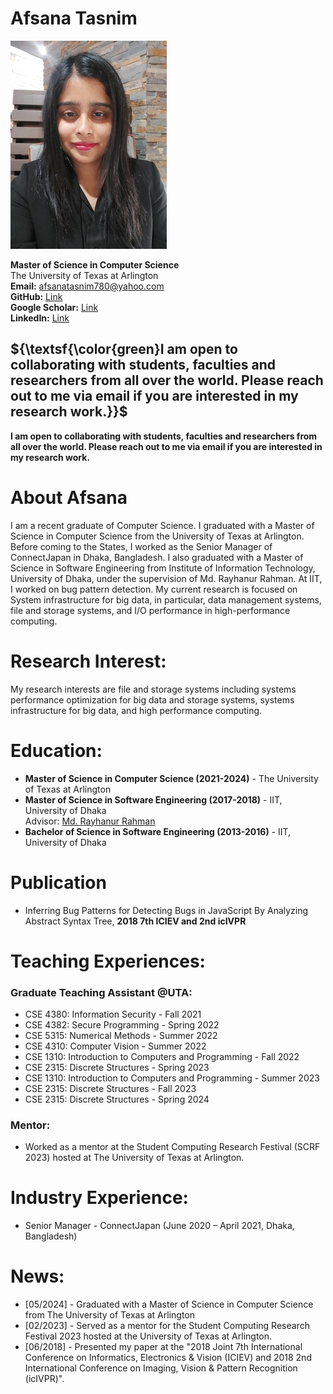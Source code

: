 
# Afsana Tasnim
![MyImage](mimi3.jpg)

**Master of Science in Computer Science**  
The University of Texas at Arlington  
**Email:** <span style="color: black; text-decoration: none;">afsanatasnim780@yahoo.com</span> <br/>
**GitHub:** <a href = "https://github.com/AfsanaTasnim">Link</a> <br/>
**Google Scholar:** <a href = "https://scholar.google.com/citations?user=P4_LIl8AAAAJ&hl=en&oi=sra">Link</a> <br/>
**LinkedIn:** <a href="https://www.linkedin.com/in/atmimi">Link</a>

## ${\textsf{\color{green}I am open to collaborating with students, faculties and researchers from all over the world. Please reach out to me via email if you are interested in my research work.}}$ <br/>
**I am open to collaborating with students, faculties and researchers from all over the world. Please reach out to me via email if you are interested in my research work.**

# About Afsana
I am a recent graduate of Computer Science. I graduated with a Master of Science in Computer Science from the University of Texas at Arlington. Before coming to the States, I worked as the Senior Manager of ConnectJapan in Dhaka, Bangladesh. I also graduated with a Master of Science in Software Engineering from Institute of Information Technology, University of Dhaka, under the supervision of Md. Rayhanur Rahman. At IIT, I worked on bug pattern detection. My current research is focused on System infrastructure for big data, in particular, data management systems, file and storage systems, and I/O performance in high-performance computing.

# Research Interest:

My research interests are file and storage systems including systems performance optimization for big data and storage systems, systems infrastructure for big data, and high performance computing. 

# Education:
- **Master of Science in Computer Science (2021-2024)** - The University of Texas at Arlington
- **Master of Science in Software Engineering (2017-2018)** - IIT, University of Dhaka <br/>
  Advisor: <a href = "https://rayhanur-rahman.github.io/">Md. Rayhanur Rahman</a> <br/>
- **Bachelor of Science in Software Engineering (2013-2016)** - IIT, University of Dhaka

# Publication
- Inferring Bug Patterns for Detecting Bugs in JavaScript By Analyzing Abstract Syntax Tree, **2018 7th ICIEV and 2nd icIVPR**

# Teaching Experiences:
### Graduate Teaching Assistant @UTA:
- CSE 4380: Information Security - Fall 2021
- CSE 4382: Secure Programming - Spring 2022
- CSE 5315: Numerical Methods - Summer 2022
- CSE 4310: Computer Vision - Summer 2022
- CSE 1310: Introduction to Computers and Programming - Fall 2022
- CSE 2315: Discrete Structures - Spring 2023
- CSE 1310: Introduction to Computers and Programming - Summer 2023
- CSE 2315: Discrete Structures - Fall 2023
- CSE 2315: Discrete Structures - Spring 2024

### Mentor:
- Worked as a mentor at the Student Computing Research Festival (SCRF 2023) hosted at The University of Texas at Arlington.

# Industry Experience:
- Senior Manager - ConnectJapan (June 2020 – April 2021, Dhaka, Bangladesh)

# News:
- [05/2024] - Graduated with a Master of Science in Computer Science from The University of Texas at Arlington
- [02/2023] - Served as a mentor for the Student Computing Research Festival 2023 hosted at the University of Texas at Arlington.
- [06/2018] - Presented my paper at the "2018 Joint 7th International Conference on Informatics, Electronics & Vision (ICIEV) and 2018 2nd International Conference on Imaging, Vision & Pattern Recognition (icIVPR)".
